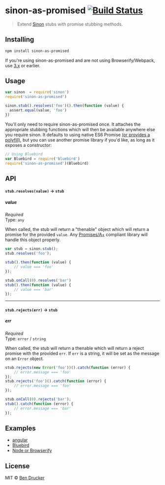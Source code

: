 sinon-as-promised [![Build Status](https://travis-ci.org/bendrucker/sinon-as-promised.svg?branch=master)](https://travis-ci.org/bendrucker/sinon-as-promised)
=================

> Extend [Sinon](https://github.com/cjohansen/sinon.js) stubs with promise stubbing methods.

## Installing
```sh
npm install sinon-as-promised
```

If you're using sinon-as-promised and are not using Browserify/Webpack, use [3.x](https://github.com/bendrucker/sinon-as-promised/tree/v3.0.1) or earlier.

## Usage

```js
var sinon  = require('sinon')
require('sinon-as-promised')

sinon.stub().resolves('foo')().then(function (value) {
  assert.equal(value, 'foo')
})
```

You'll only need to require sinon-as-promised once. It attaches the appropriate stubbing functions which will then be available anywhere else you require sinon. It defaults to using native ES6 Promise [(or provides a polyfill)](https://github.com/getify/native-promise-only), but you can use another promise library if you'd like, as long as it exposes a constructor:

```js
// Using Bluebird
var Bluebird = require('bluebird')
require('sinon-as-promised')(Bluebird)
```

## API

#### `stub.resolves(value)` -> `stub`


##### value

*Required*  
Type: `any`

When called, the stub will return a "thenable" object which will return a promise for the provided `value`. Any [Promises/A+](https://promisesaplus.com/) compliant library will handle this object properly.

```js
var stub = sinon.stub();
stub.resolves('foo');

stub().then(function (value) {
    // value === 'foo'
});

stub.onCall(0).resolves('bar')
stub().then(function (value) {
    // value === 'bar'
});
```
---

#### `stub.rejects(err)` -> `stub`

##### err

*Required*  
Type: `error` / `string`

When called, the stub will return a thenable which will return a reject promise with the provided `err`. If `err` is a string, it will be set as the message on an `Error` object.

```js
stub.rejects(new Error('foo'))().catch(function (error) {
    // error.message === 'foo'
});
stub.rejects('foo')().catch(function (error) {
    // error.message === 'foo'
});

stub.onCall(0).rejects('bar');
stub().catch(function (error) {
    // error.message === 'bar'
});
```

## Examples

* [angular](https://github.com/bendrucker/sinon-as-promised/tree/master/examples/angular)
* [Bluebird](https://github.com/bendrucker/sinon-as-promised/tree/master/examples/bluebird)
* [Node or Browserify](https://github.com/bendrucker/sinon-as-promised/tree/master/examples/node-browserify)

## License

MIT © [Ben Drucker](http://bendrucker.me)
